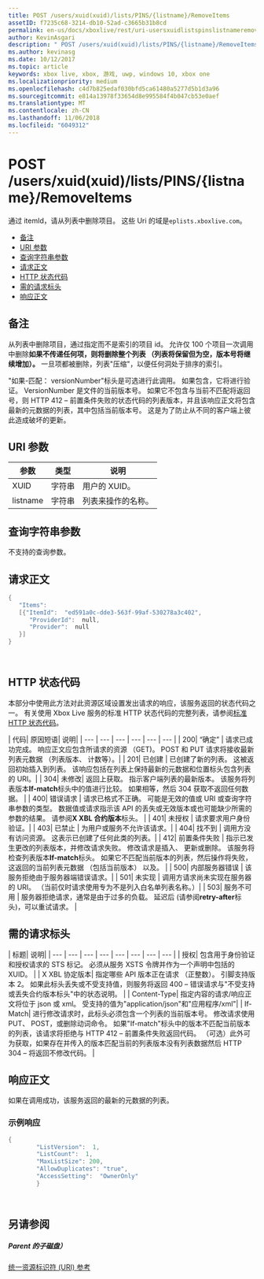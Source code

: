 ```yaml
---
title: POST /users/xuid(xuid)/lists/PINS/{listname}/RemoveItems
assetID: f7235c68-3214-db10-52ad-c3665b31b8cd
permalink: en-us/docs/xboxlive/rest/uri-usersxuidlistspinslistnameremoveitemspost.html
author: KevinAsgari
description: " POST /users/xuid(xuid)/lists/PINS/{listname}/RemoveItems"
ms.author: kevinasg
ms.date: 10/12/2017
ms.topic: article
keywords: xbox live, xbox, 游戏, uwp, windows 10, xbox one
ms.localizationpriority: medium
ms.openlocfilehash: c4d7b825edaf030bfd5ca61480a5277d5b1d3a96
ms.sourcegitcommit: e814a13978f33654d8e995584f4b047cb53e0aef
ms.translationtype: MT
ms.contentlocale: zh-CN
ms.lasthandoff: 11/06/2018
ms.locfileid: "6049312"
---
```

# <a name="post-usersxuidxuidlistspinslistnameremoveitems"></a>POST /users/xuid(xuid)/lists/PINS/{listname}/RemoveItems
通过 itemId，请从列表中删除项目。 这些 Uri 的域是`eplists.xboxlive.com`。
 
  * [备注](#ID4EV)
  * [URI 参数](#ID4EFB)
  * [查询字符串参数](#ID4EOC)
  * [请求正文](#ID4EZC)
  * [HTTP 状态代码](#ID4EED)
  * [需的请求标头](#ID4E1AAC)
  * [响应正文](#ID4EQCAC)
 
<a id="ID4EV"></a>

 
## <a name="remarks"></a>备注 
 
从列表中删除项目，通过指定而不是索引的项目 id。 允许仅 100 个项目一次调用中删除**如果不传递任何项，则将删除整个列表 （列表将保留但为空，版本号将继续增加）。** 一旦项都被删除，列表"压缩"，以便任何洞处于排序的索引。 
 
"如果-匹配： versionNumber"标头是可选进行此调用。 如果包含，它将进行验证。 VersionNumber 是文件的当前版本号。 如果它不包含与当前不匹配将返回号，则 HTTP 412 – 前置条件失败的状态代码的列表版本，并且该响应正文将包含最新的元数据的列表，其中包括当前版本号。 这是为了防止从不同的客户端上彼此造成破坏的更新。 
  
<a id="ID4EFB"></a>

 
## <a name="uri-parameters"></a>URI 参数 
 
| 参数| 类型| 说明| 
| --- | --- | --- | 
| XUID| 字符串| 用户的 XUID。| 
| listname| 字符串| 列表来操作的名称。| 
  
<a id="ID4EOC"></a>

 
## <a name="query-string-parameters"></a>查询字符串参数 
 
不支持的查询参数。
  
<a id="ID4EZC"></a>

 
## <a name="request-body"></a>请求正文 
 

```cpp
{
   "Items":
   [{"ItemId":  "ed591a0c-dde3-563f-99af-530278a3c402",
      "ProviderId":  null,
      "Provider":  null
   }]
}

    
```

  
<a id="ID4EED"></a>

 
## <a name="http-status-codes"></a>HTTP 状态代码 
 
本部分中使用此方法对此资源区域设置发出请求的响应，该服务返回的状态代码之一。 有关使用 Xbox Live 服务的标准 HTTP 状态代码的完整列表，请参阅[标准 HTTP 状态代码](../../additional/httpstatuscodes.md)。
 
| 代码| 原因短语| 说明| 
| --- | --- | --- | --- | --- | --- | 
| 200| “确定” | 请求已成功完成。 响应正文应包含所请求的资源 （GET)。 POST 和 PUT 请求将接收最新列表元数据 （列表版本、 计数等）。| 
| 201| 已创建 | 已创建了新的列表。 这被返回初始插入到列表。 该响应包括在列表上保持最新的元数据和位置标头包含列表的 URI。| 
| 304| 未修改| 返回上获取。 指示客户端列表的最新版本。 该服务将列表版本<b>If-match</b>标头中的值进行比较。 如果相等，然后 304 获取不返回任何数据。 | 
| 400| 错误请求 | 请求已格式不正确。 可能是无效的值或 URI 或查询字符串参数的类型。 数据值或请求指示该 API 的丢失或无效版本或也可能缺少所需的参数的结果。 请参阅<b>X XBL 合约版本</b>标头。 | 
| 401| 未授权 | 请求要求用户身份验证。| 
| 403| 已禁止 | 为用户或服务不允许该请求。| 
| 404| 找不到 | 调用方没有访问资源。 这表示已创建了任何此类的列表。| 
| 412| 前置条件失败 | 指示已发生更改的列表版本，并修改请求失败。 修改请求是插入、 更新或删除。 该服务将检查列表版本<b>If-match</b>标头。 如果它不匹配当前版本的列表，然后操作将失败，这返回的当前列表元数据 （包括当前版本） 以及。 | 
| 500| 内部服务器错误 | 该服务拒绝由于服务器端错误请求。| 
| 501| 未实现 | 调用方请求尚未实现在服务器的 URI。 （当前仅时请求使用专为不是列入白名单列表名称。）| 
| 503| 服务不可用 | 服务器拒绝请求，通常是由于过多的负载。 延迟后 (请参阅<b>retry-after</b>标头)，可以重试请求。 | 
  
<a id="ID4E1AAC"></a>

 
## <a name="required-request-headers"></a>需的请求标头
 
| 标题| 说明| 
| --- | --- | --- | --- | --- | --- | --- | --- | 
| 授权| 包含用于身份验证和授权请求的 STS 标记。 必须从服务 XSTS 令牌并作为一个声明中包括的 XUID。 | 
| X XBL 协定版本| 指定哪些 API 版本正在请求 （正整数）。 引脚支持版本 2。 如果此标头丢失或不受支持值，则服务将返回 400 – 错误请求与"不受支持或丢失合约版本标头"中的状态说明。 | 
| Content-Type| 指定内容的请求/响应正文将位于 json 或 xml。 受支持的值为"application/json"和"应用程序/xml"| 
| If-Match| 进行修改请求时，此标头必须包含一个列表的当前版本号。 修改请求使用 PUT、 POST，或删除动词命令。 如果"If-match"标头中的版本不匹配当前版本的列表，该请求将拒绝与 HTTP 412 – 前置条件失败返回代码。 （可选）此外可为获取，如果存在并传入的版本匹配当前的列表版本没有列表数据然后 HTTP 304 – 将返回不修改代码。 | 
  
<a id="ID4EQCAC"></a>

 
## <a name="response-body"></a>响应正文 
 
如果在调用成功，该服务返回的最新的元数据的列表。 
 
<a id="ID4E1CAC"></a>

 
### <a name="sample-response"></a>示例响应 
 

```cpp
{
        "ListVersion":  1,
        "ListCount":  1,
        "MaxListSize": 200,
        "AllowDuplicates": "true",
        "AccessSetting":  "OwnerOnly"
        }

      
```

   
<a id="ID4EGDAC"></a>

 
## <a name="see-also"></a>另请参阅
 
<a id="ID4EIDAC"></a>

 
##### <a name="parent"></a>Parent 的子磁盘） 

[统一资源标识符 (URI) 参考](../atoc-xboxlivews-reference-uris.md)

   